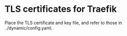 # TLS certificates for Traefik

Place the TLS certificate and key file, and refer to those in ../dynamic/config.yaml.
